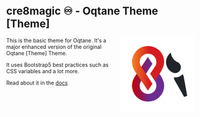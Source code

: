 ﻿# cre8magic ♾️ - Oqtane Theme [Theme]

<img src="./assets/icon.png" alt="Oqtane [Theme] Theme Logo" width="200" align="right" />

This is the basic theme for Oqtane.
It's a major enhanced version of the original Oqtane [Theme] Theme.

It uses Bootstrap5 best practices such as CSS variables and a lot more.

Read about it in the [docs](https://go.cre8magic.org/theme-basic)